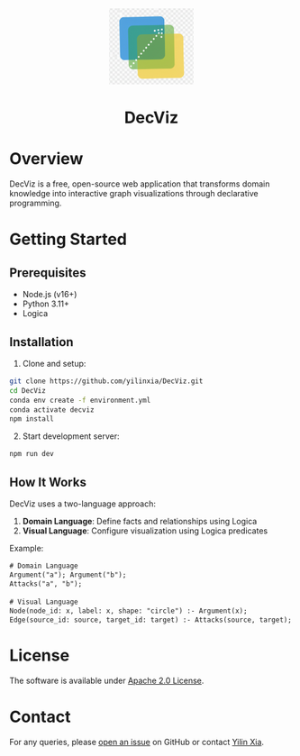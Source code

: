 <div align="center">
    <img src="./public/logo.png" alt="DecViz Logo" width="150">
    <h1 align="center">DecViz</h1>
</div>

# Overview
DecViz is a free, open-source web application that transforms domain knowledge into interactive graph visualizations through declarative programming.

# Getting Started

## Prerequisites
- Node.js (v16+)
- Python 3.11+
- Logica

## Installation

1. Clone and setup:
```bash
git clone https://github.com/yilinxia/DecViz.git
cd DecViz
conda env create -f environment.yml
conda activate decviz
npm install
```

2. Start development server:
```bash
npm run dev
```

## How It Works

DecViz uses a two-language approach:
1. **Domain Language**: Define facts and relationships using Logica
2. **Visual Language**: Configure visualization using Logica predicates

Example:
```logica
# Domain Language
Argument("a"); Argument("b");
Attacks("a", "b");

# Visual Language  
Node(node_id: x, label: x, shape: "circle") :- Argument(x);
Edge(source_id: source, target_id: target) :- Attacks(source, target);
```

# License 
The software is available under [Apache 2.0 License](https://github.com/yilinxia/DecViz/blob/main/LICENSE).

# Contact
For any queries, please [open an issue](https://github.com/yilinxia/DecViz/issues) on GitHub or contact [Yilin Xia](https://github.com/yilinxia).